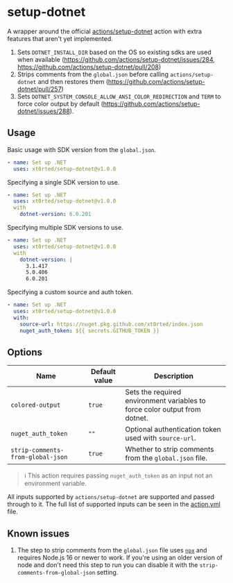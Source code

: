 # setup-dotnet

A wrapper around the official [actions/setup-dotnet](https://github.com/actions/setup-dotnet) action with extra features that aren't yet implemented.

1. Sets `DOTNET_INSTALL_DIR` based on the OS so existing sdks are used when available (https://github.com/actions/setup-dotnet/issues/284, https://github.com/actions/setup-dotnet/pull/208)
2. Strips comments from the `global.json` before calling `actions/setup-dotnet` and then restores them (https://github.com/actions/setup-dotnet/pull/257)
3. Sets `DOTNET_SYSTEM_CONSOLE_ALLOW_ANSI_COLOR_REDIRECTION` and `TERM` to force color output by default (https://github.com/actions/setup-dotnet/issues/288).

## Usage

Basic usage with SDK version from the `global.json`.

```yml
- name: Set up .NET
  uses: xt0rted/setup-dotnet@v1.0.0
```

Specifying a single SDK version to use.

```yml
- name: Set up .NET
  uses: xt0rted/setup-dotnet@v1.0.0
  with
    dotnet-version: 6.0.201
```

Specifying multiple SDK versions to use.

```yml
- name: Set up .NET
  uses: xt0rted/setup-dotnet@v1.0.0
  with
    dotnet-version: |
      3.1.417
      5.0.406
      6.0.201
```

Specifying a custom source and auth token.

```yml
- name: Set up .NET
  uses: xt0rted/setup-dotnet@v1.0.0
  with:
    source-url: https://nuget.pkg.github.com/xt0rted/index.json
    nuget_auth_token: ${{ secrets.GITHUB_TOKEN }}
```

## Options

Name | Default value | Description
-- | -- | --
`colored-output` | `true` | Sets the required environment variables to force color output from dotnet.
`nuget_auth_token` | `""` | Optional authentication token used with `source-url`.
`strip-comments-from-global-json` | `true` | Whether to strip comments from the `global.json` file.

> ℹ️ This action requires passing `nuget_auth_token` as an input not an environment variable.

All inputs supported by `actions/setup-dotnet` are supported and passed through to it.
The full list of supported inputs can be seen in the [action.yml](action.yml) file.

## Known issues

1. The step to strip comments from the `global.json` file uses [`npx`](https://docs.npmjs.com/cli/v8/commands/npx) and requires Node.js 16 or newer to work. If you're using an older version of node and don't need this step to run you can disable it with the `strip-comments-from-global-json` setting.
